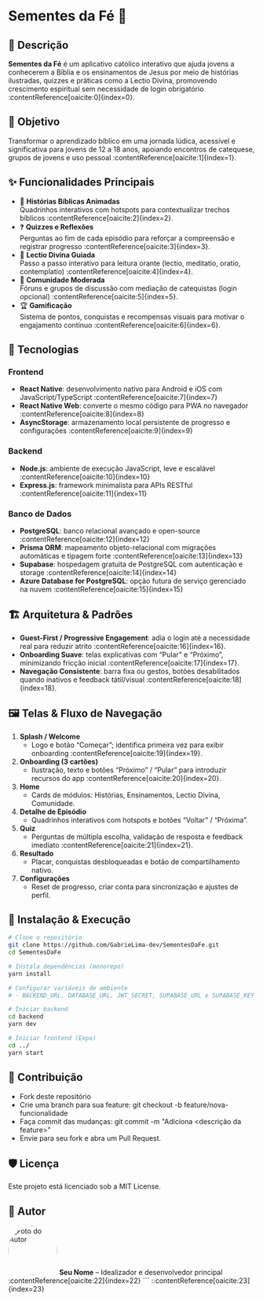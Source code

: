 # Sementes da Fé 🌟

## 📖 Descrição  
**Sementes da Fé** é um aplicativo católico interativo que ajuda jovens a conhecerem a Bíblia e os ensinamentos de Jesus por meio de histórias ilustradas, quizzes e práticas como a Lectio Divina, promovendo crescimento espiritual sem necessidade de login obrigatório :contentReference[oaicite:0]{index=0}.

## 🎯 Objetivo  
Transformar o aprendizado bíblico em uma jornada lúdica, acessível e significativa para jovens de 12 a 18 anos, apoiando encontros de catequese, grupos de jovens e uso pessoal :contentReference[oaicite:1]{index=1}.

## ✨ Funcionalidades Principais  
- 📖 **Histórias Bíblicas Animadas**  
  Quadrinhos interativos com hotspots para contextualizar trechos bíblicos :contentReference[oaicite:2]{index=2}.  
- ❓ **Quizzes e Reflexões**  
  Perguntas ao fim de cada episódio para reforçar a compreensão e registrar progresso :contentReference[oaicite:3]{index=3}.  
- 🙏 **Lectio Divina Guiada**  
  Passo a passo interativo para leitura orante (lectio, meditatio, oratio, contemplatio) :contentReference[oaicite:4]{index=4}.  
- 💬 **Comunidade Moderada**  
  Fóruns e grupos de discussão com mediação de catequistas (login opcional) :contentReference[oaicite:5]{index=5}.  
- 🏆 **Gamificação**  
  Sistema de pontos, conquistas e recompensas visuais para motivar o engajamento contínuo :contentReference[oaicite:6]{index=6}.

## 🧱 Tecnologias  

### Frontend  
- **React Native**: desenvolvimento nativo para Android e iOS com JavaScript/TypeScript :contentReference[oaicite:7]{index=7}  
- **React Native Web**: converte o mesmo código para PWA no navegador :contentReference[oaicite:8]{index=8}  
- **AsyncStorage**: armazenamento local persistente de progresso e configurações :contentReference[oaicite:9]{index=9}  

### Backend  
- **Node.js**: ambiente de execução JavaScript, leve e escalável :contentReference[oaicite:10]{index=10}  
- **Express.js**: framework minimalista para APIs RESTful :contentReference[oaicite:11]{index=11}  

### Banco de Dados  
- **PostgreSQL**: banco relacional avançado e open-source :contentReference[oaicite:12]{index=12}  
- **Prisma ORM**: mapeamento objeto-relacional com migrações automáticas e tipagem forte :contentReference[oaicite:13]{index=13}  
- **Supabase**: hospedagem gratuita de PostgreSQL com autenticação e storage :contentReference[oaicite:14]{index=14}  
- **Azure Database for PostgreSQL**: opção futura de serviço gerenciado na nuvem :contentReference[oaicite:15]{index=15}  

## 🏗️ Arquitetura & Padrões  
- **Guest-First / Progressive Engagement**: adia o login até a necessidade real para reduzir atrito :contentReference[oaicite:16]{index=16}.  
- **Onboarding Suave**: telas explicativas com “Pular” e “Próximo”, minimizando fricção inicial :contentReference[oaicite:17]{index=17}.  
- **Navegação Consistente**: barra fixa ou gestos, botões desabilitados quando inativos e feedback tátil/visual :contentReference[oaicite:18]{index=18}.  

## 🖼️ Telas & Fluxo de Navegação  

1. **Splash / Welcome**  
   - Logo e botão “Começar”; identifica primeira vez para exibir onboarding :contentReference[oaicite:19]{index=19}.  
2. **Onboarding (3 cartões)**  
   - Ilustração, texto e botões “Próximo” / “Pular” para introduzir recursos do app :contentReference[oaicite:20]{index=20}.  
3. **Home**  
   - Cards de módulos: Histórias, Ensinamentos, Lectio Divina, Comunidade.  
4. **Detalhe de Episódio**  
   - Quadrinhos interativos com hotspots e botões “Voltar” / “Próxima”.  
5. **Quiz**  
   - Perguntas de múltipla escolha, validação de resposta e feedback imediato :contentReference[oaicite:21]{index=21}.  
6. **Resultado**  
   - Placar, conquistas desbloqueadas e botão de compartilhamento nativo.  
7. **Configurações**  
   - Reset de progresso, criar conta para sincronização e ajustes de perfil.

## 🚀 Instalação & Execução  
```bash
# Clone o repositório
git clone https://github.com/GabrieLima-dev/SementesDaFe.git
cd SementesDaFe

# Instala dependências (monorepo)
yarn install

# Configurar variáveis de ambiente
# - BACKEND_URL, DATABASE_URL, JWT_SECRET, SUPABASE_URL e SUPABASE_KEY

# Iniciar backend
cd backend
yarn dev

# Iniciar frontend (Expo)
cd ../
yarn start
```

## 🤝 Contribuição
- Fork deste repositório
- Crie uma branch para sua feature:
  git checkout -b feature/nova-funcionalidade
- Faça commit das mudanças:
git commit -m "Adiciona <descrição da feature>"
- Envie para seu fork e abra um Pull Request.

## 🛡️ Licença
Este projeto está licenciado sob a MIT License.

##  📝 Autor
<img src="path/to/your-profile.jpg" alt="Foto do Autor" width="100" style="border-radius:50%;" /> **Seu Nome** – Idealizador e desenvolvedor principal :contentReference[oaicite:22]{index=22} ``` ::contentReference[oaicite:23]{index=23}
